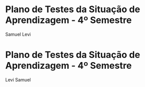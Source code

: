 # Plano de Testes da Situação de Aprendizagem - 4º Semestre
Samuel Levi
# Plano de Testes da Situação de Aprendizagem - 4º Semestre
Levi Samuel
